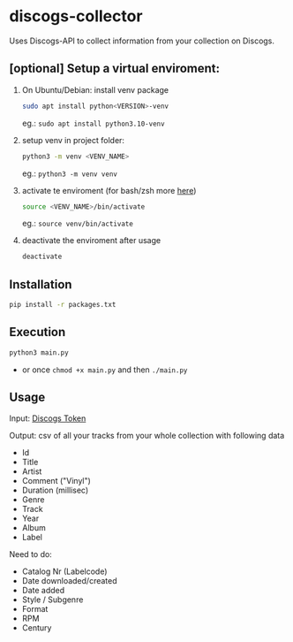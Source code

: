 # discogs-collector
Uses Discogs-API to collect information from your collection on Discogs.

## [optional] Setup a virtual enviroment:

1. On Ubuntu/Debian: install venv package

    ```sh
    sudo apt install python<VERSION>-venv
    ```

    eg.: `sudo apt install python3.10-venv`

2. setup venv in project folder:

    ```sh
    python3 -m venv <VENV_NAME>
    ```

    eg.: `python3 -m venv venv`

3. activate te enviroment (for bash/zsh more [here](https://docs.python.org/3/library/venv.html#how-venvs-work))

    ```sh
    source <VENV_NAME>/bin/activate
    ```

    eg.: `source venv/bin/activate`

4. deactivate the enviroment after usage

    ```sh
    deactivate
    ```

## Installation

```sh
pip install -r packages.txt
```

## Execution

```sh
python3 main.py
```

- or once `chmod +x main.py` and then `./main.py`

## Usage

Input: <a href="https://www.discogs.com/de/settings/developers">Discogs Token</a>

Output: csv of all your tracks from your whole collection with following data

- Id
- Title
- Artist
- Comment ("Vinyl")
- Duration (millisec)
- Genre
- Track
- Year
- Album
- Label

Need to do:

- Catalog Nr (Labelcode)
- Date downloaded/created
- Date added
- Style / Subgenre
- Format
- RPM
- Century
